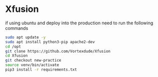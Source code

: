 # Xfusion

if using ubuntu and deploy into the production need to run the following commands

``` bash
sudo apt update -y
sudo apt install python3-pip apache2-dev
cd /opt
git clone https://github.com/Vortexdude/Xfusion
cd Xfusion
git checkout new-practice
source venv/bin/activate
pip3 install -r requirements.txt



```
